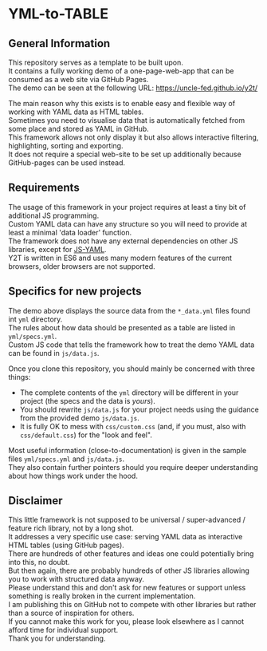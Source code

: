 # YML-to-TABLE

## General Information

This repository serves as a template to be built upon.  
It contains a fully working demo of a one-page-web-app that can be consumed as a web site via GitHub Pages.  
The demo can be seen at the following URL: <https://uncle-fed.github.io/y2t/>  

The main reason why this exists is to enable easy and flexible way of working with YAML data as HTML tables.  
Sometimes you need to visualise data that is automatically fetched from some place and stored as YAML in GitHub.  
This framework allows not only display it but also allows interactive filtering, highlighting, sorting and exporting.  
It does not require a special web-site to be set up additionally because GitHub-pages can be used instead.

## Requirements

The usage of this framework in your project requires at least a tiny bit of additional JS programming.  
Custom YAML data can have any structure so you will need to provide at least a minimal 'data loader' function.  
The framework does not have any external dependencies on other JS libraries, except for [JS-YAML](https://github.com/nodeca/js-yaml).  
Y2T is written in ES6 and uses many modern features of the current browsers, older browsers are not supported.

## Specifics for new projects

The demo above displays the source data from the `*_data.yml` files found int `yml` directory.  
The rules about how data should be presented as a table are listed in `yml/specs.yml`.  
Custom JS code that tells the framework how to treat the demo YAML data can be found in `js/data.js`.

Once you clone this repository, you should mainly be concerned with three things:

- The complete contents of the `yml` directory will be different in your project (the specs and the data is _yours_).
- You should rewrite `js/data.js` for your project needs using the guidance from the provided demo `js/data.js`.
- It is fully OK to mess with `css/custom.css` (and, if you must, also with `css/default.css`) for the "look and feel".

Most useful information (close-to-documentation) is given in the sample files `yml/specs.yml` and `js/data.js`.  
They also contain further pointers should you require deeper understanding about how things work under the hood.

## Disclaimer

This little framework is not supposed to be universal / super-advanced / feature rich library, not by a long shot.  
It addresses a very specific use case: serving YAML data as interactive HTML tables (using GitHub pages).  
There are hundreds of other features and ideas one could potentially bring into this, no doubt.  
But then again, there are probably hundreds of other JS libraries allowing you to work with structured data anyway.  
Please understand this and don't ask for new features or support unless something is really broken in the current implementation.  
I am publishing this on GitHub not to compete with other libraries but rather than a source of inspiration for others.  
If you cannot make this work for you, please look elsewhere as I cannot afford time for individual support.  
Thank you for understanding.
